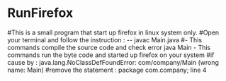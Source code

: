 # RunFirefox
#This is a small program that start up firefox in linux system only. 
#Open your terminal and follow the instruction : -- 
javac Main.java #- This commands compile the source code and check error
java Main - This commands run the byte code and started up firefox on your system
#if cause by : java.lang.NoClassDefFoundError: com/company/Main (wrong name: Main)
#remove the statement : package com.company; line 4
